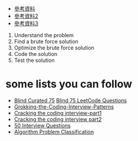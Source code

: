 

+ [參考資料](https://zhenchaogan.gitbook.io/leetcode-solution/)
+ [參考資料2](https://www.cnblogs.com/grandyang/p/4606334.html)
+ [參考資料3](https://books.halfrost.com/leetcode/)
1. Understand the problem
2. Find a brute force solution
3. Optimize the brute force solution
4. Code the solution
5. Test the solution

# some lists you can follow
- [Blind Curated 75](https://www.techinterviewhandbook.org/best-practice-questions/) [Blind 75 LeetCode Questions](https://leetcode.com/discuss/general-discussion/460599/blind-75-leetcode-questions)
- [Grokking-the-Coding-Interview-Patterns](https://github.com/a920604a/leetcode/blob/main/Grokking-the-Coding-Interview-Patterns.md)
- [Cracking the coding interview-part1](https://github.com/a920604a/leetcode/blob/main/Cracking-the-coding-interview-part1.md) 
- [Cracking the coding interview part2](https://github.com/a920604a/leetcode/blob/main/Cracking-the-coding-interview-part2.md)
- [50 Interview Questions](https://github.com/a920604a/leetcode/blob/main/50-Interview-Questions.md)
- [Algorithm Problem Classification](https://www.programcreek.com/2013/08/leetcode-problem-classification/)
